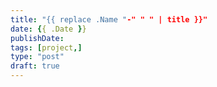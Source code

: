 ```yaml
---
title: "{{ replace .Name "-" " " | title }}"
date: {{ .Date }}
publishDate: 
tags: [project,]
type: "post"
draft: true
---
```

